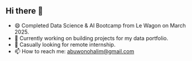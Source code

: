 ## Hi there 👋

- 😄 Completed Data Science & AI Bootcamp from Le Wagon on March 2025.
- 🌱 Currently working on building projects for my data portfolio.
- 🔭 Casually looking for remote internship.
- 📫 How to reach me: abuwonohalim@gmail.com

<!--
**eetil1818/eetil1818** is a ✨ _special_ ✨ repository because its `README.md` (this file) appears on your GitHub profile.

Here are some ideas to get you started:

- 🔭 I’m currently working on ...
- 🌱 I’m currently learning ...
- 👯 I’m looking to collaborate on ...
- 🤔 I’m looking for help with ...
- 💬 Ask me about ...
- 📫 How to reach me: ...
- 😄 Pronouns: ...
- ⚡ Fun fact: ...
-->
